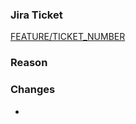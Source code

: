 ### Jira Ticket
<!-- 
Add Jira Ticket number and embed the ticket's URL.
이 Pull Request 와 연관된 지라 티켓 넘버와 해당 티켓의 URL을 하이퍼링크 걸어주세요.
i.e. [FEATURE/PFM-999](https://link_to_ticket/browse/TICKET-NUMBER-999)
-->

[FEATURE/TICKET_NUMBER](URL_TO_THE_TICKET)

### Reason
<!-- 
Briefly, but clearly explain about why you are posting this Pull Request
이 Pull Request 를 등록하는 이유를 간단명료하게 적어주세요.
i.e. As a software developer, I want to add a template for the Pull Requests made in this repository.
-->



### Changes
<!--
List down the changes you've made for this Pull Request in Bullet points
이 Pull Request 에서 변경하거나 추가한 항목들을 불렛 포인트로 적어주세요.
i.e.
- Add a template for this repository
- Other change 1
- Other change 2
-->

- 
